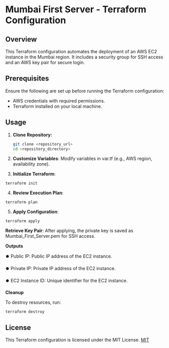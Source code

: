 # Mumbai First Server - Terraform Configuration

## Overview

This Terraform configuration automates the deployment of an AWS EC2 instance in the Mumbai region. It includes a security group for SSH access and an AWS key pair for secure login.

## Prerequisites

Ensure the following are set up before running the Terraform configuration:

- AWS credentials with required permissions.
- Terraform installed on your local machine.

## Usage

1. **Clone Repository:**
   ```bash
   git clone <repository_url>
   cd <repository_directory>

2. **Customize Variables**:
Modify variables in var.tf (e.g., AWS region, availability zone).

3. **Initialize Terraform**: 

```
terraform init
```
4. **Review Execution Plan**:

```
terraform plan
```
5. **Apply Configuration**:

```
terraform apply
```

**Retrieve Key Pair**:
After applying, the private key is saved as Mumbai_First_Server.pem for SSH access.

**Outputs**

⏺️ Public IP: Public IP address of the EC2 instance. 

⏺️ Private IP: Private IP address of the EC2 instance.

⏺️ EC2 Instance ID: Unique identifier for the EC2 instance.

**Cleanup**

To destroy resources, run:

```
terraform destroy
```
## License
This Terraform configuration is licensed under the MIT License.
[MIT](https://choosealicense.com/licenses/mit/)

